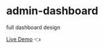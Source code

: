 # admin-dashboard
full dashboard design

[Live Demo](https://farzadin.github.io/admin-dashboard/) :point_left:
